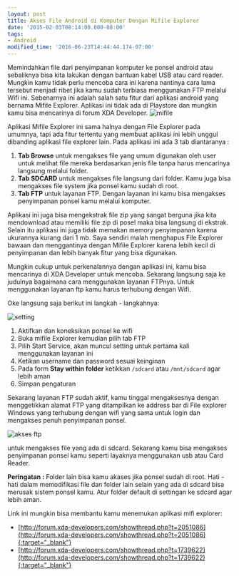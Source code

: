 ```yaml
---
layout: post
title: Akses File Android di Komputer Dengan Mifile Explorer
date: '2015-02-03T08:14:00.000-08:00'
tags:
- Android
modified_time: '2016-06-23T14:44:44.174-07:00'
---
```

Memindahkan file dari penyimpanan komputer ke ponsel android atau sebaliknya bisa kita lakukan dengan bantuan kabel USB atau card reader. Mungkin kamu tidak perlu mencoba cara ini karena nantinya cara lama tersebut menjadi ribet jika kamu sudah terbiasa menggunakan FTP melalui Wifi ini. Sebenarnya ini adalah salah satu fitur dari aplikasi android yang bernama Mifile Explorer. Aplikasi ini tidak ada di Playstore dan mungkin kamu bisa mencarinya di forum XDA Developer.
![mifile](https://4.bp.blogspot.com/-784kKmYAz4c/VNDXyy4mNOI/AAAAAAAAAp4/BSfFP2qClmI/s1600/Mifile%2BExplorer.jpg)

Aplikasi Mifile Explorer ini sama halnya dengan File Explorer pada umumnya, tapi ada fitur tertentu yang membuat aplikasi ini lebih unggul dibanding aplikasi file explorer lain. Pada aplikasi ini ada 3 tab diantaranya :

1. **Tab Browse** untuk mengakses file yang umum digunakan oleh user untuk melihat file mereka berdasarkan jenis file tanpa harus mencarinya langsung melalui folder.
2. **Tab SDCARD** untuk mengakses file langsung dari folder. Kamu juga bisa mengakses file system jika ponsel kamu sudah di root.
3. **Tab FTP** untuk layanan FTP. Dengan layanan ini kamu bisa mengakses penyimpanan ponsel kamu melalui komputer.

Aplikasi ini juga bisa mengekstrak file zip yang sangat berguna jika kita mendownload atau memiliki file zip di posel maka bisa langsung di ekstrak. Selain itu aplikasi ini juga tidak memakan memory penyimpanan karena ukurannya kurang dari 1 mb. Saya sendiri malah menghapus File Explorer bawaan dan menggantinya dengan Mifile Explorer karena lebih kecil di penyimpanan dan lebih banyak fitur yang bisa digunakan.

Mungkin cukup untuk perkenalannya dengan aplikasi ini, kamu bisa mencarinya di XDA Developer untuk mencoba. Sekarang langsung saja ke judulnya bagaimana cara menggunakan layanan FTPnya. Untuk menggunakan layanan ftp kamu harus terhubung dengan Wifi.

Oke langsung saja berikut ini langkah - langkahnya:

![setting](https://4.bp.blogspot.com/-17xEJTg7t_w/VNDkxz1FytI/AAAAAAAAAqI/N1QfMfFN1L8/s1600/ftp%2Bsetting.jpg)

1. Aktifkan dan koneksikan ponsel ke wifi
2. Buka mifile Explorer kemudian pilih tab FTP
3. Pilih Start Service, akan muncul setting untuk pertama kali menggunakan layanan ini
4. Ketikan username dan password sesuai keinginan
5. Pada form **Stay within folder** ketikkan `/sdcard` atau `/mnt/sdcard` agar lebih aman
6. Simpan pengaturan

Sekarang layanan FTP sudah aktif, kamu tinggal mengaksesnya dengan menggetikkan alamat FTP yang ditampilkan ke address bar di File explorer Windows yang terhubung dengan wifi yang sama untuk login dan mengakses penuh penyimpanan ponsel.

![akses ftp](https://2.bp.blogspot.com/-LcFZnnZs8Yc/VNDrpn56wkI/AAAAAAAAAqY/Z703RJS0tXA/s1600/akses%2Bftp.png)

untuk mengakses file yang ada di sdcard. Sekarang kamu bisa mengakses penyimpanan ponsel kamu seperti layaknya menggunakan usb atau Card Reader.

**Peringatan :** Folder lain bisa kamu akases jika ponsel sudah di root. Hati - hati dalam memodifikasi file dan folder lain selain yang ada di sdcard bisa merusak sistem ponsel kamu. Atur folder default di settingan ke sdcard agar lebih aman.

Link ini mungkin bisa membantu kamu menemukan aplikasi mifi explorer:

- [http://forum.xda-developers.com/showthread.php?t=2051086](http://forum.xda-developers.com/showthread.php?t=2051086){:target="_blank"}
- [http://forum.xda-developers.com/showthread.php?t=1739622](http://forum.xda-developers.com/showthread.php?t=1739622){:target="_blank"}

